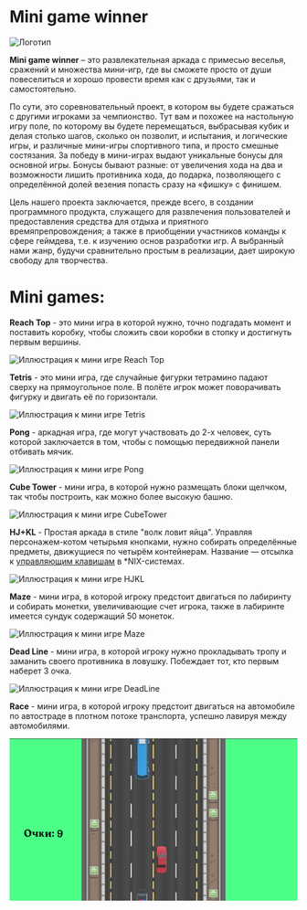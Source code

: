 # Mini game winner
![Логотип](https://github.com/Spoky-Loki/mini_game_winner/blob/master/Assets/MainMenu/Sprites/logo.png)

**Mini game winner** – это развлекательная аркада с примесью веселья, сражений и множества мини-игр, где вы сможете просто от души повеселиться и хорошо провести время как с друзьями, так и самостоятельно.

По сути, это соревновательный проект, в котором вы будете сражаться с другими игроками за чемпионство. Тут вам и похожее на настольную игру поле, по которому вы будете перемещаться, выбрасывая кубик и делая столько шагов, сколько он позволит, и испытания, и логические игры, и различные мини-игры спортивного типа, и просто смешные состязания. За победу в мини-играх выдают уникальные бонусы для основной игры. Бонусы бывают разные: от увеличения хода на два и возможности лишить противника хода, до подарка, позволяющего с определённой долей везения попасть сразу на «фишку» с финишем.

Цель нашего проекта заключается, прежде всего, в создании программного продукта, служащего для развлечения пользователей и предоставления средства для отдыха и приятного времяпрепровождения; а также в приобщении участников команды к сфере геймдева, т.е. к изучению основ разработки игр. А выбранный нами жанр, будучи сравнительно простым в реализации, дает широкую свободу для творчества.

# Mini games:

**Reach Top** - это мини игра в которой нужно, точно подгадать момент и поставить коробку, чтобы сложить свои коробки в стопку и достигнуть первым вершины.

![Иллюстрация к мини игре Reach Top](https://github.com/Spoky-Loki/mini_game_winner/blob/master/Assets/MainMenu/Sprites/ReachTop.png)

**Tetris** - это мини игра, где случайные фигурки тетрамино падают сверху на прямоугольное поле. В полёте игрок может поворачивать фигурку и двигать её по горизонтали.

![Иллюстрация к мини игре Tetris](https://github.com/Spoky-Loki/mini_game_winner/blob/master/Assets/MainMenu/Sprites/Tetris.png)

**Pong** - аркадная игра, где могут участвовать до 2-х человек, суть которой заключается в том, чтобы с помощью передвижной панели отбивать мячик.

![Иллюстрация к мини игре Pong](https://github.com/Spoky-Loki/mini_game_winner/blob/master/Assets/MainMenu/Sprites/Pong.png)


**Cube Tower** - мини игра, в которой нужно размещать блоки щелчком, так чтобы построить, как можно более высокую башню.

![Иллюстрация к мини игре CubeTower](https://github.com/Spoky-Loki/mini_game_winner/blob/master/Assets/MainMenu/Sprites/CubeTower.png)

**HJ+KL** - Простая аркада в стиле "волк ловит яйца". Управляя персонажем-котом четырьмя кнопками, нужно собирать определённые предметы, движущиеся по четырём контейнерам. Название — отсылка к [управляющим клавишам](https://en.wikipedia.org/wiki/Arrow_keys#HJKL_keys) в *NIX-системах.

![Иллюстрация к мини игре HJKL](https://github.com/Spoky-Loki/mini_game_winner/blob/master/Assets/MainMenu/Sprites/HJKL.png)

**Maze** - мини игра, в которой игроку предстоит двигаться по лабиринту и собирать монетки, увеличивающие счет игрока, также в лабиринте имеется сундук содержащий 50 монеток.

![Иллюстрация к мини игре Maze](https://github.com/Spoky-Loki/mini_game_winner/blob/master/Assets/MainMenu/Sprites/Maze.png)

**Dead Line** - мини игра, в которой игроку нужно прокладывать тропу и заманить своего противника в ловушку. Побеждает тот, кто первым наберет 3 очка.

![Иллюстрация к мини игре DeadLine](https://github.com/Spoky-Loki/mini_game_winner/blob/master/Assets/MainMenu/Sprites/DeadLine.png)

**Race** - мини игра, в которой игроку предстоит двигаться на автомобиле по автостраде в плотном потоке транспорта, успешно лавируя между автомобилями.

![Иллюстрация к мини игре DeadLine](https://github.com/Spoky-Loki/mini_game_winner/blob/master/Assets/MainMenu/Sprites/Race.png)

